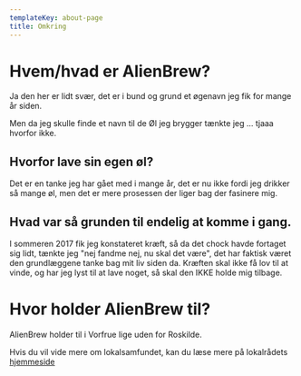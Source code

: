 ```yaml
---
templateKey: about-page
title: Omkring
---
```

# Hvem/hvad er AlienBrew?

Ja den her er lidt svær, det er i bund og grund et øgenavn jeg fik for mange år siden.

Men da jeg skulle finde et navn til de Øl jeg brygger tænkte jeg ... tjaaa hvorfor ikke.

## Hvorfor lave sin egen øl?

Det er en tanke jeg har gået med i mange år, det er nu ikke fordi jeg drikker så mange øl, men det er mere prosessen der liger bag der fasinere mig.

## Hvad var så grunden til endelig at komme i gang.

I sommeren 2017 fik jeg konstateret kræft, så da det chock havde fortaget sig lidt, tænkte jeg "nej fandme nej, nu skal det være", det har faktisk været den grundlæggene tanke bag mit liv siden da. Kræften skal ikke få lov til at vinde, og har jeg lyst til at lave noget, så skal den IKKE holde mig tilbage.

# Hvor holder AlienBrew til?

AlienBrew holder til i Vorfrue lige uden for Roskilde.

Hvis du vil vide mere om lokalsamfundet, kan du læse mere på lokalrådets [hjemmeside](http://vorfruelokalraad.dk)

### 

###
